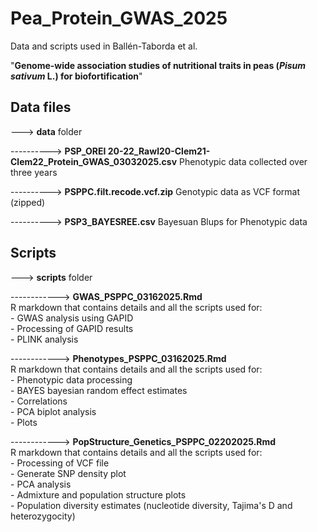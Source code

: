 # Pea_Protein_GWAS_2025  

Data and scripts used in Ballén-Taborda et al.   

"**Genome-wide association studies of nutritional traits in peas (*Pisum sativum* L.) for biofortification**"  

## Data files  

---> **data** folder    

----------> **PSP_OREI 20-22_Rawl20-Clem21-Clem22_Protein_GWAS_03032025.csv**
            Phenotypic data collected over three years  
            
----------> **PSPPC.filt.recode.vcf.zip** 
            Genotypic data as VCF format (zipped)  
           
----------> **PSP3_BAYESREE.csv**
            Bayesuan Blups for Phenotypic data  
           
## Scripts  

---> **scripts** folder    

------------> **GWAS_PSPPC_03162025.Rmd**  
              R markdown that contains details and all the scripts used for:  
              - GWAS analysis using GAPID    
              - Processing of GAPID results   
              - PLINK analysis       
              
------------> **Phenotypes_PSPPC_03162025.Rmd**    
              R markdown that contains details and all the scripts used for:  
              - Phenotypic data processing   
              - BAYES bayesian random effect estimates  
              - Correlations  
              - PCA biplot analysis  
              - Plots  
    
------------> **PopStructure_Genetics_PSPPC_02202025.Rmd**  
              R markdown that contains details and all the scripts used for:  
              - Processing of VCF file  
              - Generate SNP density plot  
              - PCA analysis  
              - Admixture and population structure plots   
              - Population diversity estimates (nucleotide diversity, Tajima's D and heterozygocity)   
    



